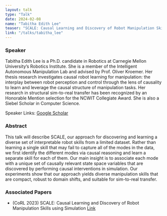 ```yaml
---
layout: talk
type: "Talk"
date: 2024-02-08
name: "Tabitha Edith Lee"
teaser: "SCALE: Causal Learning and Discovery of Robot Manipulation Skills using Simulation"
link: "/talks/tabitha_lee"
---
```



### Speaker 
Tabitha Edith Lee is a Ph.D. candidate in Robotics at Carnegie Mellon University’s Robotics Institute. She is a member of the Intelligent Autonomous Manipulation Lab and advised by Prof. Oliver Kroemer. Her thesis research investigates causal robot learning for manipulation: the interplay between robot perception and control through the lens of causality to learn and leverage the causal structure of manipulation tasks. Her research in structural sim-to-real transfer has been recognized by an Honorable Mention selection for the NCWIT Collegiate Award. She is also a Siebel Scholar in Computer Science.

Speaker Links: [Google Scholar](https://scholar.google.com/citations?user=ZD6QUvYAAAAJ)


### Abstract
This talk will describe SCALE, our approach for discovering and learning a diverse set of interpretable robot skills from a limited dataset. Rather than learning a single skill that may fail to capture all of the modes in the data, we first identify the different modes via causal reasoning and learn a separate skill for each of them. Our main insight is to associate each mode with a unique set of causally relevant state space variables that are discovered by performing causal interventions in simulation. Our experiments show that our approach yields diverse manipulation skills that are compact, robust to domain shifts, and suitable for sim-to-real transfer.


### Associated Papers
* (CoRL 2023) SCALE: Causal Learning and Discovery of Robot Manipulation Skills using Simulation [Link](https://proceedings.mlr.press/v229/lee23b.html)